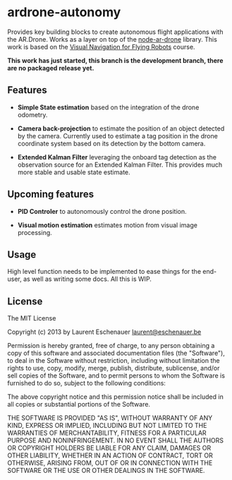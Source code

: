 # ardrone-autonomy

Provides key building blocks to create autonomous flight applications
with the AR.Drone. Works as a layer on top of the [node-ar-drone](https://github.com/felixge/node-ar-drone) library. This work is based on 
the [Visual Navigation for Flying Robots](http://vision.in.tum.de/teaching/ss2013/visnav2013) course.

**This work has just started, this branch is the development branch, there are no packaged release yet.**

## Features

* **Simple State estimation** based on the integration of the drone odometry.

* **Camera back-projection** to estimate the position of an object detected by the camera.
Currently used to estimate a tag position in the drone coordinate system based on its detection
by the bottom camera.

* **Extended Kalman Filter** leveraging the onboard tag detection as the observation source
for an Extended Kalman Filter. This provides much more stable and usable state estimate.

## Upcoming features

* **PID Controler** to autonomously control the drone position.

* **Visual motion estimation** estimates motion from visual image processing.

## Usage

High level function needs to be implemented to ease things for the end-user,
as well as writing some docs. All this is WIP.

## License

The MIT License

Copyright (c) 2013 by Laurent Eschenauer <laurent@eschenauer.be>

Permission is hereby granted, free of charge, to any person obtaining a copy
of this software and associated documentation files (the "Software"), to deal
in the Software without restriction, including without limitation the rights
to use, copy, modify, merge, publish, distribute, sublicense, and/or sell
copies of the Software, and to permit persons to whom the Software is
furnished to do so, subject to the following conditions:

The above copyright notice and this permission notice shall be included in
all copies or substantial portions of the Software.

THE SOFTWARE IS PROVIDED "AS IS", WITHOUT WARRANTY OF ANY KIND, EXPRESS OR
IMPLIED, INCLUDING BUT NOT LIMITED TO THE WARRANTIES OF MERCHANTABILITY,
FITNESS FOR A PARTICULAR PURPOSE AND NONINFRINGEMENT. IN NO EVENT SHALL THE
AUTHORS OR COPYRIGHT HOLDERS BE LIABLE FOR ANY CLAIM, DAMAGES OR OTHER
LIABILITY, WHETHER IN AN ACTION OF CONTRACT, TORT OR OTHERWISE, ARISING FROM,
OUT OF OR IN CONNECTION WITH THE SOFTWARE OR THE USE OR OTHER DEALINGS IN
THE SOFTWARE.
